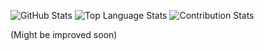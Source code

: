 ![GitHub Stats](https://github-readme-stats.vercel.app/api?username=DoubledDoge&theme=tokyonight&show_icons=true&hide_border=true&count_private=true)
![Top Language Stats](https://github-readme-stats.vercel.app/api/top-langs/?username=DoubledDoge&theme=tokyonight&show_icons=true&hide_border=true&layout=compact)
![Contribution Stats](https://streak-stats.demolab.com?user=DoubledDoge&theme=tokyonight&hide_border=true)

(Might be improved soon)
